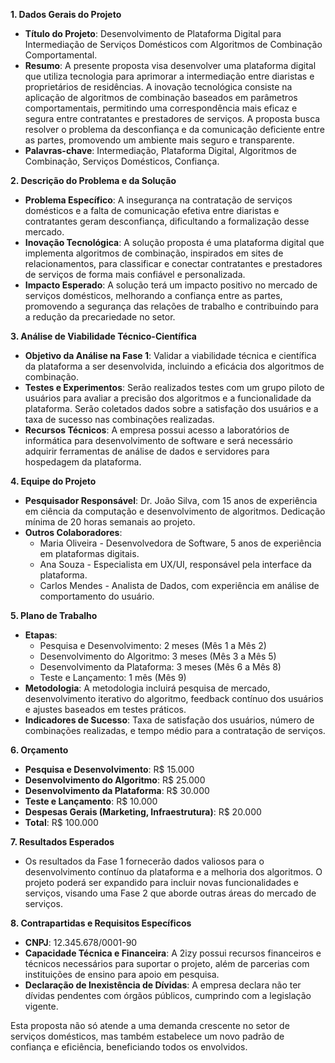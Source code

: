 **1. Dados Gerais do Projeto**
- **Título do Projeto**: Desenvolvimento de Plataforma Digital para Intermediação de Serviços Domésticos com Algoritmos de Combinação Comportamental.
- **Resumo**: A presente proposta visa desenvolver uma plataforma digital que utiliza tecnologia para aprimorar a intermediação entre diaristas e proprietários de residências. A inovação tecnológica consiste na aplicação de algoritmos de combinação baseados em parâmetros comportamentais, permitindo uma correspondência mais eficaz e segura entre contratantes e prestadores de serviços. A proposta busca resolver o problema da desconfiança e da comunicação deficiente entre as partes, promovendo um ambiente mais seguro e transparente.
- **Palavras-chave**: Intermediação, Plataforma Digital, Algoritmos de Combinação, Serviços Domésticos, Confiança.

**2. Descrição do Problema e da Solução**
- **Problema Específico**: A insegurança na contratação de serviços domésticos e a falta de comunicação efetiva entre diaristas e contratantes geram desconfiança, dificultando a formalização desse mercado.
- **Inovação Tecnológica**: A solução proposta é uma plataforma digital que implementa algoritmos de combinação, inspirados em sites de relacionamentos, para classificar e conectar contratantes e prestadores de serviços de forma mais confiável e personalizada.
- **Impacto Esperado**: A solução terá um impacto positivo no mercado de serviços domésticos, melhorando a confiança entre as partes, promovendo a segurança das relações de trabalho e contribuindo para a redução da precariedade no setor.

**3. Análise de Viabilidade Técnico-Científica**
- **Objetivo da Análise na Fase 1**: Validar a viabilidade técnica e científica da plataforma a ser desenvolvida, incluindo a eficácia dos algoritmos de combinação.
- **Testes e Experimentos**: Serão realizados testes com um grupo piloto de usuários para avaliar a precisão dos algoritmos e a funcionalidade da plataforma. Serão coletados dados sobre a satisfação dos usuários e a taxa de sucesso nas combinações realizadas.
- **Recursos Técnicos**: A empresa possui acesso a laboratórios de informática para desenvolvimento de software e será necessário adquirir ferramentas de análise de dados e servidores para hospedagem da plataforma.

**4. Equipe do Projeto**
- **Pesquisador Responsável**: Dr. João Silva, com 15 anos de experiência em ciência da computação e desenvolvimento de algoritmos. Dedicação mínima de 20 horas semanais ao projeto.
- **Outros Colaboradores**:
  - Maria Oliveira - Desenvolvedora de Software, 5 anos de experiência em plataformas digitais.
  - Ana Souza - Especialista em UX/UI, responsável pela interface da plataforma.
  - Carlos Mendes - Analista de Dados, com experiência em análise de comportamento do usuário.

**5. Plano de Trabalho**
- **Etapas**:
  - Pesquisa e Desenvolvimento: 2 meses (Mês 1 a Mês 2)
  - Desenvolvimento do Algoritmo: 3 meses (Mês 3 a Mês 5)
  - Desenvolvimento da Plataforma: 3 meses (Mês 6 a Mês 8)
  - Teste e Lançamento: 1 mês (Mês 9)
- **Metodologia**: A metodologia incluirá pesquisa de mercado, desenvolvimento iterativo do algoritmo, feedback contínuo dos usuários e ajustes baseados em testes práticos.
- **Indicadores de Sucesso**: Taxa de satisfação dos usuários, número de combinações realizadas, e tempo médio para a contratação de serviços.

**6. Orçamento**
- **Pesquisa e Desenvolvimento**: R$ 15.000
- **Desenvolvimento do Algoritmo**: R$ 25.000
- **Desenvolvimento da Plataforma**: R$ 30.000
- **Teste e Lançamento**: R$ 10.000
- **Despesas Gerais (Marketing, Infraestrutura)**: R$ 20.000
- **Total**: R$ 100.000

**7. Resultados Esperados**
- Os resultados da Fase 1 fornecerão dados valiosos para o desenvolvimento contínuo da plataforma e a melhoria dos algoritmos. O projeto poderá ser expandido para incluir novas funcionalidades e serviços, visando uma Fase 2 que aborde outras áreas do mercado de serviços.

**8. Contrapartidas e Requisitos Específicos**
- **CNPJ**: 12.345.678/0001-90
- **Capacidade Técnica e Financeira**: A 2izy possui recursos financeiros e técnicos necessários para suportar o projeto, além de parcerias com instituições de ensino para apoio em pesquisa.
- **Declaração de Inexistência de Dívidas**: A empresa declara não ter dívidas pendentes com órgãos públicos, cumprindo com a legislação vigente. 

Esta proposta não só atende a uma demanda crescente no setor de serviços domésticos, mas também estabelece um novo padrão de confiança e eficiência, beneficiando todos os envolvidos.